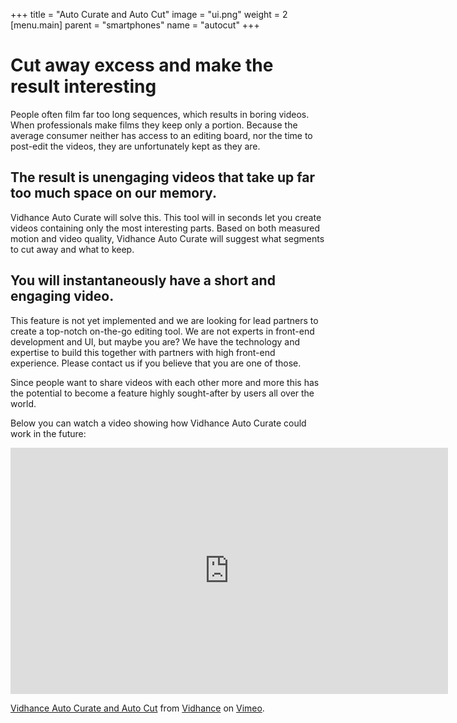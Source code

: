 +++
title = "Auto Curate and Auto Cut"
image = "ui.png"
weight = 2
[menu.main]
parent = "smartphones"
name = "autocut"
+++
# Cut away excess and make the result interesting 

People often film far too long sequences, which results in boring videos. When professionals make films they keep only a portion. Because the average consumer neither has access to an editing board, nor the time to post-edit the videos, they are unfortunately kept as they are.

## The result is unengaging videos that take up far too much space on our memory. 

Vidhance Auto Curate will solve this. This tool will in seconds let you create videos containing only the most interesting parts. Based on both measured motion and video quality, Vidhance Auto Curate will suggest what segments to cut away and what to keep. 

## You will instantaneously have a short and engaging video.

This feature is not yet implemented and we are looking for lead partners to create a top-notch on-the-go editing tool. We are not experts in front-end development and UI, but maybe you are? We have the technology and expertise to build this together with partners with high front-end experience. Please contact us if you believe that you are one of those. 

Since people want to share videos with each other more and more this has the potential to become a feature highly sought-after by users all over the world.

Below you can watch a video showing how Vidhance Auto Curate could work in the future:

<iframe src="https://player.vimeo.com/video/159424015?title=0&byline=0&portrait=0" width="700" height="394" frameborder="0" webkitallowfullscreen mozallowfullscreen allowfullscreen></iframe>
<p><a href="https://vimeo.com/159424015">Vidhance Auto Curate and Auto Cut</a> from <a href="https://vimeo.com/user49017225">Vidhance</a> on <a href="https://vimeo.com">Vimeo</a>.</p>
<!--
<video poster="film_autocut.png" controls>
	<source src="film_autocut_720.mp4" type="video/mp4">
	<source src="video/iPhone Mixtape.webm" type="video/webm">
	Your browser does not support the video tag.
</video>
-->